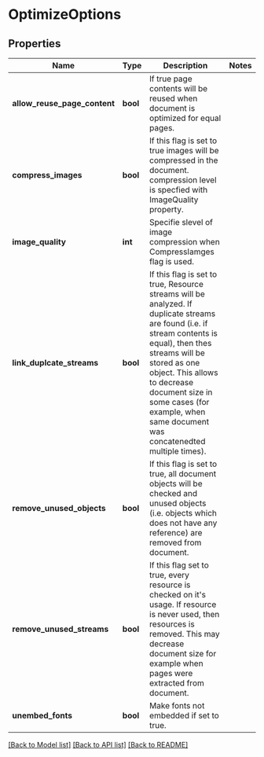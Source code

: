# OptimizeOptions

## Properties
Name | Type | Description | Notes
------------ | ------------- | ------------- | -------------
**allow_reuse_page_content** | **bool** | If true page contents will be reused when document is optimized for equal pages. | 
**compress_images** | **bool** | If this flag is set to true images will be compressed in the document. compression level is specfied with ImageQuality property. | 
**image_quality** | **int** | Specifie slevel of image compression when CompressIamges flag is used. | 
**link_duplcate_streams** | **bool** | If this flag is set to true, Resource streams will be analyzed. If duplicate streams are found (i.e. if stream contents is equal), then thes streams will be stored as one object.  This allows to decrease document size in some cases (for example, when same document was concatenedted multiple times). | 
**remove_unused_objects** | **bool** | If this flag is set to true, all document objects will be checked and unused objects (i.e. objects which does not have any reference) are removed from document. | 
**remove_unused_streams** | **bool** | If this flag set to true, every resource is checked on it&#39;s usage. If resource is never used, then resources is removed. This may decrease document size for example when pages were extracted from document. | 
**unembed_fonts** | **bool** | Make fonts not embedded if set to true. | 

[[Back to Model list]](../README.md#documentation-for-models) [[Back to API list]](../README.md#documentation-for-api-endpoints) [[Back to README]](../README.md)



